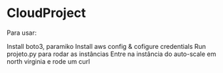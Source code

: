 # CloudProject

Para usar:

Install boto3, paramiko
Install aws config & cofigure credentials
Run projeto.py para rodar as instâncias
Entre na instância do auto-scale em north virginia e rode um curl
